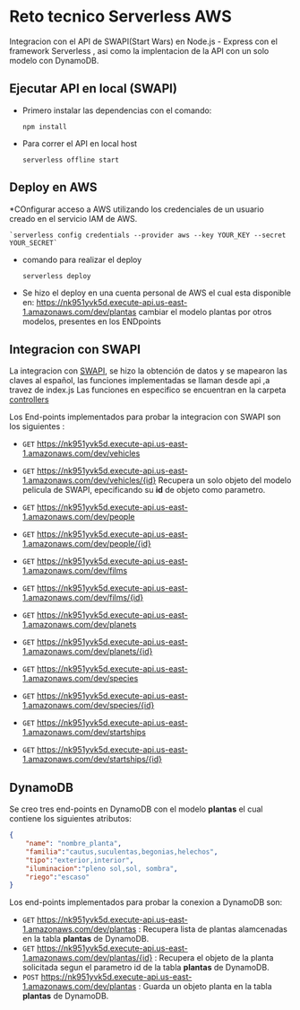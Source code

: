 # Reto tecnico Serverless AWS
Integracion con el API de SWAPI(Start Wars) en Node.js - Express con el framework Serverless , asi como la implentacion de la API con un  solo modelo con DynamoDB.

## Ejecutar API en local (SWAPI)
* Primero instalar las dependencias con el comando:

    `npm install`
* Para correr el API en local host

    `serverless offline start`

## Deploy en AWS
*COnfigurar acceso a AWS utilizando los credenciales de un usuario creado en el servicio IAM  de AWS.

    `serverless config credentials --provider aws --key YOUR_KEY --secret YOUR_SECRET`

* comando para realizar el deploy

    `serverless deploy`

* Se hizo el deploy en una cuenta personal de AWS el cual esta disponible en: https://nk951yvk5d.execute-api.us-east-1.amazonaws.com/dev/plantas cambiar el modelo plantas por otros modelos, presentes en los ENDpoints

## Integracion con SWAPI

La integracion con [SWAPI](https://swapi.py4e.com/documentation), se hizo la obtención de datos y se mapearon las claves al español, las funciones implementadas se llaman desde api ,a travez de index.js 
Las funciones en especifico se encuentran en la carpeta [controllers](src/controllers)



Los End-points implementados  para probar la integracion con SWAPI son los siguientes :

* `GET` https://nk951yvk5d.execute-api.us-east-1.amazonaws.com/dev/vehicles
* `GET` https://nk951yvk5d.execute-api.us-east-1.amazonaws.com/dev/vehicles/{id}  Recupera un solo objeto del modelo pelicula de SWAPI, epecificando su **id** de objeto como parametro.

* `GET` https://nk951yvk5d.execute-api.us-east-1.amazonaws.com/dev/people
* `GET` https://nk951yvk5d.execute-api.us-east-1.amazonaws.com/dev/people/{id}
* `GET` https://nk951yvk5d.execute-api.us-east-1.amazonaws.com/dev/films
* `GET` https://nk951yvk5d.execute-api.us-east-1.amazonaws.com/dev/films/{id}
* `GET` https://nk951yvk5d.execute-api.us-east-1.amazonaws.com/dev/planets
* `GET` https://nk951yvk5d.execute-api.us-east-1.amazonaws.com/dev/planets/{id}
* `GET` https://nk951yvk5d.execute-api.us-east-1.amazonaws.com/dev/species
* `GET` https://nk951yvk5d.execute-api.us-east-1.amazonaws.com/dev/species/{id}
* `GET` https://nk951yvk5d.execute-api.us-east-1.amazonaws.com/dev/startships
* `GET` https://nk951yvk5d.execute-api.us-east-1.amazonaws.com/dev/startships/{id}

## DynamoDB
Se creo tres end-points en DynamoDB con el modelo **plantas** el cual contiene los siguientes atributos:

```json
{
    "name": "nombre_planta",
    "familia":"cautus,suculentas,begonias,helechos",
    "tipo":"exterior,interior",
    "iluminacion":"pleno sol,sol, sombra",
    "riego":"escaso"
}
```
Los end-points  implementados para probar la conexion a DynamoDB son:


* `GET` https://nk951yvk5d.execute-api.us-east-1.amazonaws.com/dev/plantas : Recupera lista de plantas alamcenadas en la tabla **plantas** de DynamoDB.
* `GET` https://nk951yvk5d.execute-api.us-east-1.amazonaws.com/dev/plantas/{id} : Recupera el objeto de la planta solicitada segun el parametro id de la tabla **plantas** de DynamoDB.
* `POST` https://nk951yvk5d.execute-api.us-east-1.amazonaws.com/dev/plantas : Guarda un objeto planta en la tabla **plantas** de DynamoDB.
